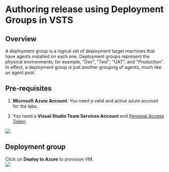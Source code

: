 # Authoring release using Deployment Groups in VSTS

## Overview

A deployment group is a logical set of deployment target machines that have agents installed on each one. Deployment groups represent the physical environments; for example, "Dev", "Test", "UAT", and "Production". In effect, a deployment group is just another grouping of agents, much like an agent pool.

## Pre-requisites

1. **Microsoft Azure Account**: You need a valid and active azure account for the labs.

2.  You need a **Visual Studio Team Services Account** and <a href="https://docs.microsoft.com/en-us/vsts/accounts/use-personal-access-tokens-to-authenticate">Personal Access Token</a>

<img src="imagesvstsdemogen.png">






## Deployment group

Click on **Deploy to Azure** to provision VM.                                                                   
<a href="https://portal.azure.com/#create/Microsoft.Template/uri/https%3A%2F%2Fraw.githubusercontent.com%2FMicrosoft%2FVSTS-DevOps-Labs%2Fdeploymentgroups%2Farmtemplates%2Fazurewebsqldeploy.json" target="_blank">
<img src="http://azuredeploy.net/deploybutton.png"/>
</a>
